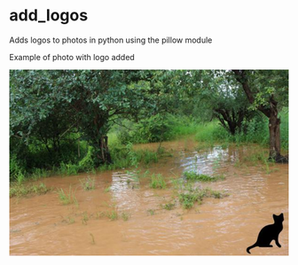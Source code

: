 # add_logos
Adds logos to photos in python using the pillow module

Example of photo with logo added

![alt text](https://github.com/lordoferos/add_logos/blob/master/IMG_0001.JPG)

